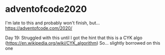 # adventofcode2020
I'm late to this and probably won't finish, but... https://adventofcode.com/2020/


Day 19: Struggled with this until I got the hint that this is a CYK algo (https://en.wikipedia.org/wiki/CYK_algorithm)
So... slightly borrowed on this one
